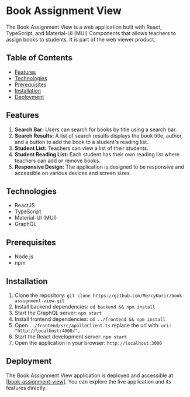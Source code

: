 # Book Assignment View

The Book Assignment View is a web application built with React, TypeScript, and Material-UI (MUI) Components that allows teachers to assign books to students. It is part of the web viewer product.

## Table of Contents

- [Features](#features)
- [Technologies](#technologies)
- [Prerequisites](#prerequisites)
- [Installation](#installation)
- [Deployment](#deployment)

## Features

1. **Search Bar:** Users can search for books by title using a search bar.
2. **Search Results:** A list of search results displays the book title, author, and a button to add the book to a student's reading list.
3. **Student List:** Teachers can view a list of their students.
4. **Student Reading List:** Each student has their own reading list where teachers can add or remove books.
5. **Responsive Design:** The application is designed to be responsive and accessible on various devices and screen sizes.

## Technologies

- ReactJS
- TypeScript
- Material-UI (MUI)
- GraphQL

## Prerequisites

- Node.js
- npm

## Installation

1. Clone the repository: `git clone https://github.com/MercyKorir/book-assignment-view.git`
2. Install backend dependencies: `cd backend && npm install`
3. Start the GraphQL server: `npm start`
4. Install frontend dependencies: `cd ../frontend && npm install`
5. Open
   `../frontend/src/apolloClient.ts`
   replace the uri with:
   `uri: "http://localhost:4000/",`
6. Start the React development server: `npm start`
7. Open the application in your browser: `http://localhost:3000`

## Deployment

The Book Assignment View application is deployed and accessible at [[book-assignment-view](https://book-assignment-view.netlify.app/)]. You can explore the live application and its features directly.
